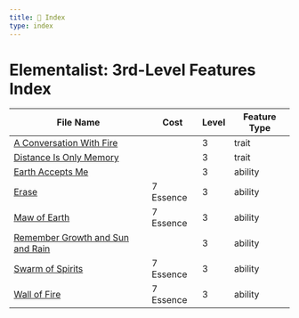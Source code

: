 ```yaml
---
title: 📑 Index
type: index
---
```


# Elementalist: 3rd-Level Features Index

| File Name                                                                         | Cost      | Level | Feature Type |
| --------------------------------------------------------------------------------- | --------- | ----- | ------------ |
| [A Conversation With Fire](../A%20Conversation%20With%20Fire)                     |           | 3     | trait        |
| [Distance Is Only Memory](../Distance%20Is%20Only%20Memory)                       |           | 3     | trait        |
| [Earth Accepts Me](../Earth%20Accepts%20Me)                                       |           | 3     | ability      |
| [Erase](../Erase)                                                                 | 7 Essence | 3     | ability      |
| [Maw of Earth](../Maw%20of%20Earth)                                               | 7 Essence | 3     | ability      |
| [Remember Growth and Sun and Rain](../Remember%20Growth%20and%20Sun%20and%20Rain) |           | 3     | ability      |
| [Swarm of Spirits](../Swarm%20of%20Spirits)                                       | 7 Essence | 3     | ability      |
| [Wall of Fire](../Wall%20of%20Fire)                                               | 7 Essence | 3     | ability      |

